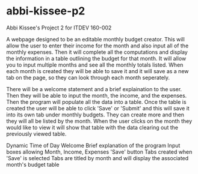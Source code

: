 # abbi-kissee-p2

Abbi Kissee's Project 2 for ITDEV 160-002

A webpage designed to be an editable monthly budget creator. This will allow the user to enter their income for the month and also input all of the monthly expenses. Then it will complete all the computations and display the information in a table outlining the budget for that month. It will allow you to input multiple months and see all the monthly totals listed. When each month is created they will be able to save it and it will save as a new tab on the page, so they can look through each month seperately.

There will be a welcome statement and a brief explaination to the user. Then they will be able to input the month, the income, and the expenses. Then the program will populate all the data into a table. Once the table is created the user will be able to click 'Save' or 'Submit' and this will save it into its own tab under monthly budgets. They can create more and then they will all be listed by the month. When the user clicks on the month they would like to view it will show that table with the data clearing out the previously viewed table.

Dynamic Time of Day Welcome
Brief explanation of the program
Input boxes allowing Month, Income, Expenses
'Save' button
Tabs created when 'Save' is selected
Tabs are titled by month and will display the associated month's budget table
